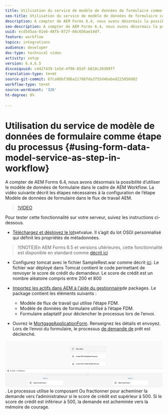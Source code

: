 ```yaml
---
title: Utilisation du service de modèle de données de formulaire comme étape du processus
seo-title: Utilisation du service de modèle de données de formulaire comme étape du processus
description: A compter de AEM Forms 6.4, nous avons désormais la possibilité d’utiliser le modèle de données de formulaire dans le cadre de AEM Workflow. La vidéo suivante décrit les étapes nécessaires à la configuration de l’étape Modèle de données de formulaire dans AEM flux de travail.
seo-description: A compter de AEM Forms 6.4, nous avons désormais la possibilité d’utiliser le modèle de données de formulaire dans le cadre de AEM Workflow. La vidéo suivante décrit les étapes nécessaires à la configuration de l’étape Modèle de données de formulaire dans AEM flux de travail.
uuid: ecd5d5aa-01eb-48fb-872f-66c656ae14df.
feature: workflow
topics: integrations
audience: developer
doc-type: technical video
activity: setup
version: 6.4,6.5
discoiquuid: c442f439-1e5d-4f96-85df-b818c28389ff
translation-type: tm+mt
source-git-commit: 67ca08bf386a217807da3755d46abed225050d02
workflow-type: tm+mt
source-wordcount: '326'
ht-degree: 0%

---
```



# Utilisation du service de modèle de données de formulaire comme étape du processus {#using-form-data-model-service-as-step-in-workflow}

A compter de AEM Forms 6.4, nous avons désormais la possibilité d’utiliser le modèle de données de formulaire dans le cadre de AEM Workflow. La vidéo suivante décrit les étapes nécessaires à la configuration de l’étape Modèle de données de formulaire dans le flux de travail AEM.


>[!VIDEO](https://video.tv.adobe.com/v/21719/?quality=9&learn=on)

Pour tester cette fonctionnalité sur votre serveur, suivez les instructions ci-dessous.
* [Téléchargez et déployez le lot](/help/forms/assets/common-osgi-bundles/SetValueApp.core-1.0-SNAPSHOT.jar)setvalue. Il s’agit du lot OSGI personnalisé qui définit les propriétés de métadonnées.
>!![NOTE]En AEM Forms 6.5 et versions ultérieures, cette fonctionnalité est disponible en standard comme [décrit ici](form-data-model-service-as-step-in-aem65-workflow-video-use.md)

* Configurez tomcat avec le fichier SampleRest.war comme décrit [ici](https://docs.adobe.com/content/help/en/experience-manager-learn/forms/ic-print-channel-tutorial/introduction.html). Le fichier war déployé dans Tomcat contient le code permettant de renvoyer le score de crédit du demandeur. Le score de crédit est un nombre aléatoire compris entre 200 et 800

* [Importez les actifs dans AEM à l&#39;aide du gestionnaire](assets/invoke-fdm-as-service-step.zip)de packages. Le package contient les éléments suivants :

   * Modèle de flux de travail qui utilise l’étape FDM.
   * Modèle de données de formulaire utilisé à l’étape FDM.
   * Formulaire adaptatif pour déclencher le processus lors de l’envoi.
* Ouvrez le [MortgageApplicationForm](http://localhost:4502/content/dam/formsanddocuments/loanapplication/jcr:content?wcmmode=disabled). Renseignez les détails et envoyez. Lors de l’envoi du formulaire, le processus [de demande de](http://http://localhost:4502/editor.html/conf/global/settings/workflow/models/LoanApplication2.html) prêt est déclenché.

![ flux de travail ](assets/fdm-as-service-step-workflow.PNG).
Le processus utilise le composant Ou fractionner pour acheminer la demande vers l’administrateur si le score de crédit est supérieur à 500. Si le score de crédit est inférieur à 500, la demande est acheminée vers la mémoire de courage.
